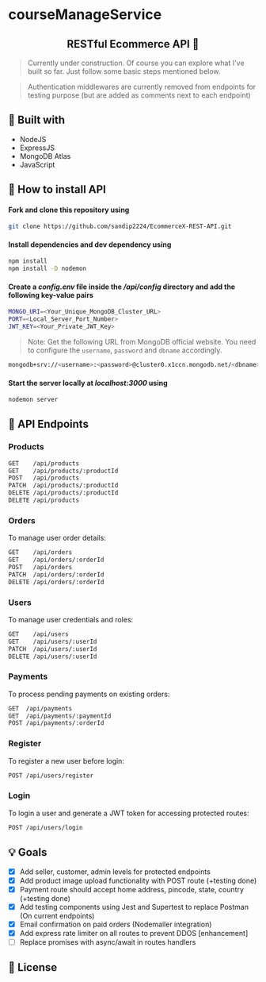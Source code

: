 # courseManageService

<h2 align="center">RESTful Ecommerce API 🛒</h2>

> Currently under construction. Of course you can explore what I've built so far. Just follow some basic steps mentioned below.

> Authentication middlewares are currently removed from endpoints for testing purpose (but are added as comments next to each endpoint)

## 🔄 Built with

- NodeJS
- ExpressJS
- MongoDB Atlas
- JavaScript

## 🚩 How to install API

#### Fork and clone this repository using

```bash
git clone https://github.com/sandip2224/EcommerceX-REST-API.git
```

#### Install dependencies and dev dependency using

```bash
npm install
npm install -D nodemon
```

#### Create a _config.env_ file inside the _/api/config_ directory and add the following key-value pairs

```bash
MONGO_URI=<Your_Unique_MongoDB_Cluster_URL>
PORT=<Local_Server_Port_Number>
JWT_KEY=<Your_Private_JWT_Key>
```

> Note: Get the following URL from MongoDB official website. You need to configure the `username`, `password` and `dbname` accordingly.

```bash
mongodb+srv://<username>:<password>@cluster0.x1ccn.mongodb.net/<dbname>?retryWrites=true&w=majority
```

#### Start the server locally at _localhost:3000_ using

```bash
nodemon server
```

## 🔱 API Endpoints

### Products

```bash
GET    /api/products
GET    /api/products/:productId
POST   /api/products
PATCH  /api/products/:productId
DELETE /api/products/:productId
DELETE /api/products
```

### Orders

To manage user order details:

```bash
GET    /api/orders
GET    /api/orders/:orderId
POST   /api/orders
PATCH  /api/orders/:orderId
DELETE /api/orders/:orderId
```

### Users

To manage user credentials and roles:

```bash
GET    /api/users
GET    /api/users/:userId
PATCH  /api/users/:userId
DELETE /api/users/:userId
```

### Payments

To process pending payments on existing orders:

```bash
GET  /api/payments
GET  /api/payments/:paymentId
POST /api/payments/:orderId
```

### Register

To register a new user before login:

```bash
POST /api/users/register
```

### Login

To login a user and generate a JWT token for accessing protected routes:

```bash
POST /api/users/login
```

<!-- ## 🔍 UML Class Diagram

![UML Diagram](media/uml.png) -->

## 💡 Goals

- [x] Add seller, customer, admin levels for protected endpoints
- [x] Add product image upload functionality with POST route (+testing done)
- [x] Payment route should accept home address, pincode, state, country (+testing done)
- [x] Add testing components using Jest and Supertest to replace Postman (On current endpoints)
- [x] Email confirmation on paid orders (Nodemailer integration)
- [x] Add express rate limiter on all routes to prevent DDOS [enhancement]
- [ ] Replace promises with async/await in routes handlers

## 🎴 License
